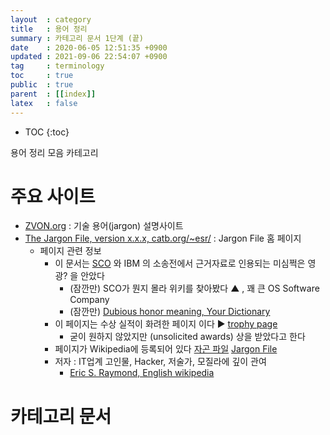 ```yaml
---
layout  : category
title   : 용어 정리 
summary : 카테고리 문서 1단계 (끝)
date    : 2020-06-05 12:51:35 +0900
updated : 2021-09-06 22:54:07 +0900
tag     : terminology 
toc     : true
public  : true
parent  : [[index]] 
latex   : false
---
```

* TOC
{:toc}

용어 정리 모음 카테고리 

# 주요 사이트

* [ZVON.org](http://zvon.org/) : 기술 용어(jargon) 설명사이트
* [The Jargon File, version x.x.x, catb.org/~esr/](http://catb.org/jargon/) : Jargon File 홈 페이지
  * 페이지 관련 정보
    * 이 문서는 [SCO](https://en.wikipedia.org/wiki/SCO_Group) 와 IBM 의 소송전에서 근거자료로 인용되는 미심쩍은 영광? 을 안았다
      * (잠깐만) SCO가 뭔지 몰라 위키를 찾아봤다 ▲ , 꽤 큰 OS Software Company
      * (잠깐만) [Dubious honor meaning, Your Dictionary](https://www.yourdictionary.com/dubious-honor)
    * 이 페이지는 수상 실적이 화려한 페이지 이다 ▶  [trophy page](http://catb.org/jargon/awards.html)
      * 굳이 원하지 않았지만 (unsolicited awards) 상을 받았다고 한다
    * 페이지가  Wikipedia에 등록되어 있다  [자곤 파일](https://ko.wikipedia.org/wiki/자곤_파일) [Jargon File](https://en.wikipedia.org/wiki/Jargon_File)
    * 저자 : IT업계 고인물, Hacker, 저술가, 모질라에 깊이 관여 
      * [Eric S. Raymond, English wikipedia](https://en.wikipedia.org/wiki/Eric_S._Raymond)

# 카테고리 문서 
